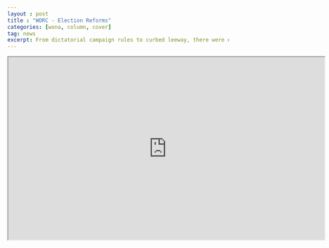 ```yaml
---
layout : post
title : "WORC - Election Reforms"
categories: [wona, column, cover]
tag: news
excerpt: From dictatorial campaign rules to curbed leeway, there were enough reasons for the candidates to be vexed right from the start. Even the most apathetic voter has been victim, with the administration imposing restraints on inter-bhawan movements and gatherings on campus. As the whole campus brims with door to door campaigns and last minute calculations, WatchOut!, revamps the WatchOut! Redressal Cell (WORC) and sets out to examine how the IITR junta respond to the mighty election campaigns and the resulting restrictions to life on campus.
---
```

<iframe width="720" height="415"
src="https://www.youtube.com/embed/YHoJ-z9zXlQ">
</iframe>
